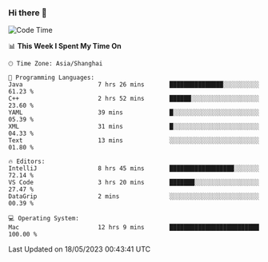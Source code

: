 ### Hi there 👋


<!--START_SECTION:waka-->
![Code Time](http://img.shields.io/badge/Code%20Time-1%2C136%20hrs%2013%20mins-blue)

📊 **This Week I Spent My Time On** 

```text
🕑︎ Time Zone: Asia/Shanghai

💬 Programming Languages: 
Java                     7 hrs 26 mins       ███████████████░░░░░░░░░░   61.23 % 
C++                      2 hrs 52 mins       ██████░░░░░░░░░░░░░░░░░░░   23.60 % 
YAML                     39 mins             █░░░░░░░░░░░░░░░░░░░░░░░░   05.39 % 
XML                      31 mins             █░░░░░░░░░░░░░░░░░░░░░░░░   04.33 % 
Text                     13 mins             ░░░░░░░░░░░░░░░░░░░░░░░░░   01.80 % 

🔥 Editors: 
IntelliJ                 8 hrs 45 mins       ██████████████████░░░░░░░   72.14 % 
VS Code                  3 hrs 20 mins       ███████░░░░░░░░░░░░░░░░░░   27.47 % 
DataGrip                 2 mins              ░░░░░░░░░░░░░░░░░░░░░░░░░   00.39 % 

💻 Operating System: 
Mac                      12 hrs 9 mins       █████████████████████████   100.00 % 
```


 Last Updated on 18/05/2023 00:43:41 UTC
<!--END_SECTION:waka-->

<!--
**SillyPasty/SillyPasty** is a ✨ _special_ ✨ repository because its `README.md` (this file) appears on your GitHub profile.

Here are some ideas to get you started:

- 🔭 I’m currently working on ...
- 🌱 I’m currently learning ...
- 👯 I’m looking to collaborate on ...
- 🤔 I’m looking for help with ...
- 💬 Ask me about ...
- 📫 How to reach me: ...
- 😄 Pronouns: ...
- ⚡ Fun fact: ...
-->



